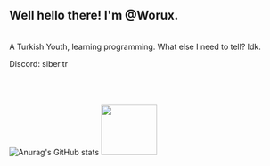 <h2>Well hello there! I'm @Worux.</h2> <br>
A Turkish Youth, learning programming. What else I need to tell? Idk.

Discord: siber.tr

<br><br><br>
![Anurag's GitHub stats](https://github-readme-stats.vercel.app/api?username=worux&show_icons=true&theme=radical) <img src="https://media.tenor.com/mcFk6VXXMHUAAAAi/deltarune-deltarune-chapter2.gif" width="100px" height="90px">  
<br> 

